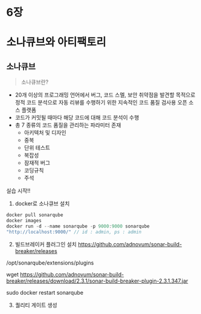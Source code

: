# 6장
# 소나큐브와 아티팩토리

## 소나큐브
> 소나큐브란?
* 20개 이상의 프로그래밍 언어에서 버그, 코드 스멜, 보안 취약점을 발견할 목적으로 정적 코드 분석으로 자동 리뷰를 수행하기 위한 지속적인 코드 품질 검사용 오픈 소스 플랫폼
* 코드가 커밋될 때마다 해당 코드에 대해 코드 분석이 수행
* 총 7 종류의 코드 품질을 관리하는 파라미터 존재
    * 아키텍처 및 디자인
    * 중복
    * 단위 테스트
    * 복잡성
    * 잠재적 버그
    * 코딩규칙
    * 주석

실습 시작!!

1. docker로 소나큐브 설치
```java
docker pull sonarqube 
docker images
docker run -d --name sonarqube -p 9000:9000 sonarqube
"http://localhost:9000/" // id : admin, ps : admin
```

2. 빌드브레이커 플러그인 설치
https://github.com/adnovum/sonar-build-breaker/releases

/opt/sonarqube/extensions/plugins


wget https://github.com/adnovum/sonar-build-breaker/releases/download/2.3.1/sonar-build-breaker-plugin-2.3.1.347.jar

sudo docker restart sonarqube

3. 퀄리티 게이트 생성


